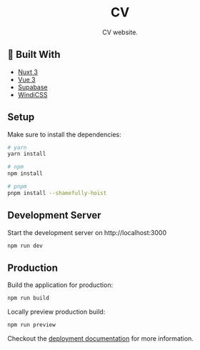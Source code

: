 <h1 align=center>CV</h1>
<p align=center>CV website.</p>

## 🔨 Built With

- [Nuxt 3](https://v3.nuxtjs.org/)
- [Vue 3](https://vuejs.org/)
- [Supabase](https://supabase.com/)
- [WindiCSS](https://windicss.org/)

## Setup

Make sure to install the dependencies:

```bash
# yarn
yarn install

# npm
npm install

# pnpm
pnpm install --shamefully-hoist
```

## Development Server

Start the development server on http://localhost:3000

```bash
npm run dev
```

## Production

Build the application for production:

```bash
npm run build
```

Locally preview production build:

```bash
npm run preview
```

Checkout the [deployment documentation](https://v3.nuxtjs.org/guide/deploy/presets) for more information.
